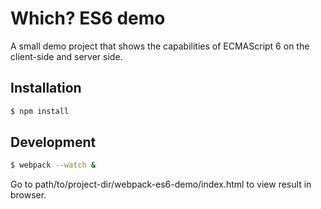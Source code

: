 # Which? ES6 demo

A small demo project that shows the capabilities of ECMAScript 6 on the client-side and server side.

## Installation

```bash
$ npm install
```

## Development

```bash
$ webpack --watch &
```

Go to path/to/project-dir/webpack-es6-demo/index.html to view result in browser.